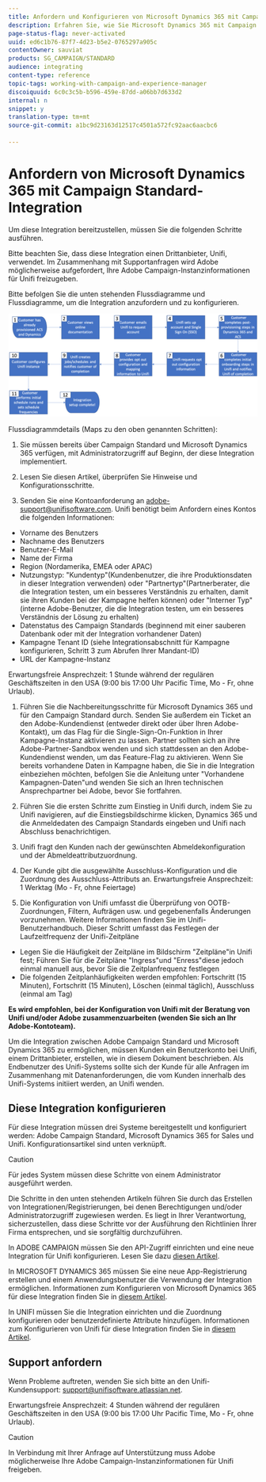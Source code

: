 ```yaml
---
title: Anfordern und Konfigurieren von Microsoft Dynamics 365 mit Campaign Standard-Integration
description: Erfahren Sie, wie Sie Microsoft Dynamics 365 mit Campaign Standard-Integration anfordern und konfigurieren.
page-status-flag: never-activated
uuid: ed6c1b76-87f7-4d23-b5e2-0765297a905c
contentOwner: sauviat
products: SG_CAMPAIGN/STANDARD
audience: integrating
content-type: reference
topic-tags: working-with-campaign-and-experience-manager
discoiquuid: 6c0c3c5b-b596-459e-87dd-a06bb7d633d2
internal: n
snippet: y
translation-type: tm+mt
source-git-commit: a1bc9d23163d12517c4501a572fc92aac6aacbc6

---
```



# Anfordern von Microsoft Dynamics 365 mit Campaign Standard-Integration

Um diese Integration bereitzustellen, müssen Sie die folgenden Schritte ausführen.

Bitte beachten Sie, dass diese Integration einen Drittanbieter, Unifi, verwendet.  Im Zusammenhang mit Supportanfragen wird Adobe möglicherweise aufgefordert, Ihre Adobe Campaign-Instanzinformationen für Unifi freizugeben.

Bitte befolgen Sie die unten stehenden Flussdiagramme und Flussdiagramme, um die Integration anzufordern und zu konfigurieren.

![](assets/provisioning-wf.png)

Flussdiagrammdetails (Maps zu den oben genannten Schritten):

1. Sie müssen bereits über Campaign Standard und Microsoft Dynamics 365 verfügen, mit Administratorzugriff auf Beginn, der diese Integration implementiert.

1. Lesen Sie diesen Artikel, überprüfen Sie Hinweise und Konfigurationsschritte.

1. Senden Sie eine Kontoanforderung an adobe-support@unifisoftware.com. Unifi benötigt beim Anfordern eines Kontos die folgenden Informationen:
* Vorname des Benutzers
* Nachname des Benutzers
* Benutzer-E-Mail
* Name der Firma
* Region (Nordamerika, EMEA oder APAC)
* Nutzungstyp:  &quot;Kundentyp&quot;(Kundenbenutzer, die ihre Produktionsdaten in dieser Integration verwenden) oder &quot;Partnertyp&quot;(Partnerberater, die die Integration testen, um ein besseres Verständnis zu erhalten, damit sie ihren Kunden bei der Kampagne helfen können) oder &quot;Interner Typ&quot;(interne Adobe-Benutzer, die die Integration testen, um ein besseres Verständnis der Lösung zu erhalten)
* Datenstatus des Campaign Standards (beginnend mit einer sauberen Datenbank oder mit der Integration vorhandener Daten)
* Kampagne Tenant ID (siehe Integrationsabschnitt für Kampagne konfigurieren, Schritt 3 zum Abrufen Ihrer Mandant-ID)
* URL der Kampagne-Instanz

Erwartungsfreie Ansprechzeit: 1 Stunde während der regulären Geschäftszeiten in den USA (9:00 bis 17:00 Uhr Pacific Time, Mo - Fr, ohne Urlaub).

1. Führen Sie die Nachbereitungsschritte für Microsoft Dynamics 365 und für den Campaign Standard durch.
Senden Sie außerdem ein Ticket an den Adobe-Kundendienst (entweder direkt oder über Ihren Adobe-Kontakt), um das Flag für die Single-Sign-On-Funktion in Ihrer Kampagne-Instanz aktivieren zu lassen. Partner sollten sich an ihre Adobe-Partner-Sandbox wenden und sich stattdessen an den Adobe-Kundendienst wenden, um das Feature-Flag zu aktivieren.
Wenn Sie bereits vorhandene Daten in Kampagne haben, die Sie in die Integration einbeziehen möchten, befolgen Sie die Anleitung unter &quot;Vorhandene Kampagnen-Daten&quot;und wenden Sie sich an Ihren technischen Ansprechpartner bei Adobe, bevor Sie fortfahren.

1. Führen Sie die ersten Schritte zum Einstieg in Unifi durch, indem Sie zu Unifi navigieren, auf die Einstiegsbildschirme klicken, Dynamics 365 und die Anmeldedaten des Campaign Standards eingeben und Unifi nach Abschluss benachrichtigen.

1. Unifi fragt den Kunden nach der gewünschten Abmeldekonfiguration und der Abmeldeattributzuordnung.

1. Der Kunde gibt die ausgewählte Ausschluss-Konfiguration und die Zuordnung des Ausschluss-Attributs an.
Erwartungsfreie Ansprechzeit: 1 Werktag (Mo - Fr, ohne Feiertage)

1. Die Konfiguration von Unifi umfasst die Überprüfung von OOTB-Zuordnungen, Filtern, Aufträgen usw. und gegebenenfalls Änderungen vorzunehmen.  Weitere Informationen finden Sie im Unifi-Benutzerhandbuch.
Dieser Schritt umfasst das Festlegen der Laufzeitfrequenz der Unifi-Zeitpläne
* Legen Sie die Häufigkeit der Zeitpläne im Bildschirm &quot;Zeitpläne&quot;in Unifi fest; Führen Sie für die Zeitpläne &quot;Ingress&quot;und &quot;Enress&quot;diese jedoch einmal manuell aus, bevor Sie die Zeitplanfrequenz festlegen
* Die folgenden Zeitplanhäufigkeiten werden empfohlen: Fortschritt (15 Minuten), Fortschritt (15 Minuten), Löschen (einmal täglich), Ausschluss (einmal am Tag)

**Es wird empfohlen, bei der Konfiguration von Unifi mit der Beratung von Unifi und/oder Adobe zusammenzuarbeiten (wenden Sie sich an Ihr Adobe-Kontoteam).**

Um die Integration zwischen Adobe Campaign Standard und Microsoft Dynamics 365 zu ermöglichen, müssen Kunden ein Benutzerkonto bei Unifi, einem Drittanbieter, erstellen, wie in diesem Dokument beschrieben.   Als Endbenutzer des Unifi-Systems sollte sich der Kunde für alle Anfragen im Zusammenhang mit Datenanforderungen, die vom Kunden innerhalb des Unifi-Systems initiiert werden, an Unifi wenden.

## Diese Integration konfigurieren

Für diese Integration müssen drei Systeme bereitgestellt und konfiguriert werden: Adobe Campaign Standard, Microsoft Dynamics 365 for Sales und Unifi. Konfigurationsartikel sind unten verknüpft.

>[!CAUTION]
>
>Für jedes System müssen diese Schritte von einem Administrator ausgeführt werden.
>
>Die Schritte in den unten stehenden Artikeln führen Sie durch das Erstellen von Integrationen/Registrierungen, bei denen Berechtigungen und/oder Administratorzugriff zugewiesen werden.  Es liegt in Ihrer Verantwortung, sicherzustellen, dass diese Schritte vor der Ausführung den Richtlinien Ihrer Firma entsprechen, und sie sorgfältig durchzuführen.

In ADOBE CAMPAIGN müssen Sie den API-Zugriff einrichten und eine neue Integration für Unifi konfigurieren. Lesen Sie dazu [diesen Artikel](../../integrating/using/configure-adobe-io-for-ms-dynamic.md).

In MICROSOFT DYNAMICS 365 müssen Sie eine neue App-Registrierung erstellen und einem Anwendungsbenutzer die Verwendung der Integration ermöglichen.  Informationen zum Konfigurieren von Microsoft Dynamics 365 für diese Integration finden Sie in [diesem Artikel](../../integrating/using/configure-microsoft-dynamics-365-for-campaign-integration.md).

In UNIFI müssen Sie die Integration einrichten und die Zuordnung konfigurieren oder benutzerdefinierte Attribute hinzufügen. Informationen zum Konfigurieren von Unifi für diese Integration finden Sie in [diesem Artikel](../../integrating/using/configure-unifi-for-microsoft-dynamics-365-integration.md).

## Support anfordern

Wenn Probleme auftreten, wenden Sie sich bitte an den Unifi-Kundensupport: [support@unifisoftware.atlassian.net](mailto:support@unifisoftware.atlassian.net).

Erwartungsfreie Ansprechzeit: 4 Stunden während der regulären Geschäftszeiten in den USA (9:00 bis 17:00 Uhr Pacific Time, Mo - Fr, ohne Urlaub).

>[!CAUTION]
>
>In Verbindung mit Ihrer Anfrage auf Unterstützung muss Adobe möglicherweise Ihre Adobe Campaign-Instanzinformationen für Unifi freigeben.